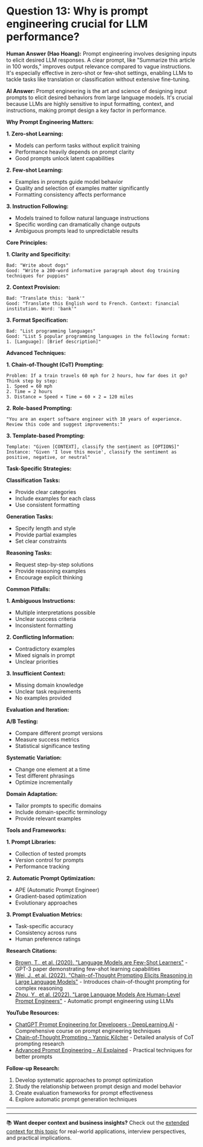 # Question 13: Why is prompt engineering crucial for LLM performance?

**Human Answer (Hao Hoang):**
Prompt engineering involves designing inputs to elicit desired LLM responses. A clear prompt, like "Summarize this article in 100 words," improves output relevance compared to vague instructions. It's especially effective in zero-shot or few-shot settings, enabling LLMs to tackle tasks like translation or classification without extensive fine-tuning.

**AI Answer:**
Prompt engineering is the art and science of designing input prompts to elicit desired behaviors from large language models. It's crucial because LLMs are highly sensitive to input formatting, context, and instructions, making prompt design a key factor in performance.

**Why Prompt Engineering Matters:**

**1. Zero-shot Learning:**
- Models can perform tasks without explicit training
- Performance heavily depends on prompt clarity
- Good prompts unlock latent capabilities

**2. Few-shot Learning:**
- Examples in prompts guide model behavior
- Quality and selection of examples matter significantly
- Formatting consistency affects performance

**3. Instruction Following:**
- Models trained to follow natural language instructions
- Specific wording can dramatically change outputs
- Ambiguous prompts lead to unpredictable results

**Core Principles:**

**1. Clarity and Specificity:**
```
Bad: "Write about dogs"
Good: "Write a 200-word informative paragraph about dog training techniques for puppies"
```

**2. Context Provision:**
```
Bad: "Translate this: 'bank'"
Good: "Translate this English word to French. Context: financial institution. Word: 'bank'"
```

**3. Format Specification:**
```
Bad: "List programming languages"
Good: "List 5 popular programming languages in the following format:
1. [Language]: [Brief description]"
```

**Advanced Techniques:**

**1. Chain-of-Thought (CoT) Prompting:**
```
Problem: If a train travels 60 mph for 2 hours, how far does it go?
Think step by step:
1. Speed = 60 mph
2. Time = 2 hours  
3. Distance = Speed × Time = 60 × 2 = 120 miles
```

**2. Role-based Prompting:**
```
"You are an expert software engineer with 10 years of experience. 
Review this code and suggest improvements:"
```

**3. Template-based Prompting:**
```
Template: "Given [CONTEXT], classify the sentiment as [OPTIONS]"
Instance: "Given 'I love this movie', classify the sentiment as positive, negative, or neutral"
```

**Task-Specific Strategies:**

**Classification Tasks:**
- Provide clear categories
- Include examples for each class
- Use consistent formatting

**Generation Tasks:**
- Specify length and style
- Provide partial examples
- Set clear constraints

**Reasoning Tasks:**
- Request step-by-step solutions
- Provide reasoning examples
- Encourage explicit thinking

**Common Pitfalls:**

**1. Ambiguous Instructions:**
- Multiple interpretations possible
- Unclear success criteria
- Inconsistent formatting

**2. Conflicting Information:**
- Contradictory examples
- Mixed signals in prompt
- Unclear priorities

**3. Insufficient Context:**
- Missing domain knowledge
- Unclear task requirements
- No examples provided

**Evaluation and Iteration:**

**A/B Testing:**
- Compare different prompt versions
- Measure success metrics
- Statistical significance testing

**Systematic Variation:**
- Change one element at a time
- Test different phrasings
- Optimize incrementally

**Domain Adaptation:**
- Tailor prompts to specific domains
- Include domain-specific terminology
- Provide relevant examples

**Tools and Frameworks:**

**1. Prompt Libraries:**
- Collection of tested prompts
- Version control for prompts
- Performance tracking

**2. Automatic Prompt Optimization:**
- APE (Automatic Prompt Engineer)
- Gradient-based optimization
- Evolutionary approaches

**3. Prompt Evaluation Metrics:**
- Task-specific accuracy
- Consistency across runs
- Human preference ratings

**Research Citations:**
- [Brown, T., et al. (2020). "Language Models are Few-Shot Learners"](https://arxiv.org/abs/2005.14165) - GPT-3 paper demonstrating few-shot learning capabilities
- [Wei, J., et al. (2022). "Chain-of-Thought Prompting Elicits Reasoning in Large Language Models"](https://arxiv.org/abs/2201.11903) - Introduces chain-of-thought prompting for complex reasoning
- [Zhou, Y., et al. (2022). "Large Language Models Are Human-Level Prompt Engineers"](https://arxiv.org/abs/2211.01910) - Automatic prompt engineering using LLMs

**YouTube Resources:**
- [ChatGPT Prompt Engineering for Developers - DeepLearning.AI](https://www.youtube.com/watch?v=H4YK_7MAckk) - Comprehensive course on prompt engineering techniques
- [Chain-of-Thought Prompting - Yannic Kilcher](https://www.youtube.com/watch?v=dOkMVhd5sD8) - Detailed analysis of CoT prompting research
- [Advanced Prompt Engineering - AI Explained](https://www.youtube.com/watch?v=T9aRN5JkmL8) - Practical techniques for better prompts

**Follow-up Research:**
1. Develop systematic approaches to prompt optimization
2. Study the relationship between prompt design and model behavior
3. Create evaluation frameworks for prompt effectiveness
4. Explore automatic prompt generation techniques

---

---

📚 **Want deeper context and business insights?** Check out the [extended context for this topic](content/13_prompt_engineering_context.md) for real-world applications, interview perspectives, and practical implications.